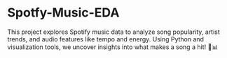 # Spotfy-Music-EDA
This project explores Spotify music data to analyze song popularity, artist trends, and audio features like tempo and energy. Using Python and visualization tools, we uncover insights into what makes a song a hit! 🚀📊
